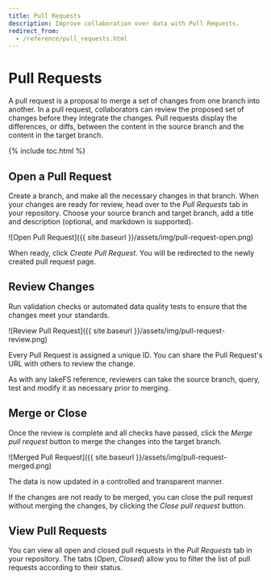 ```yaml
---
title: Pull Requests
description: Improve collaboration over data with Pull Requests.
redirect_from: 
  - /reference/pull_requests.html
---
```


# Pull Requests

A pull request is a proposal to merge a set of changes from one branch into another.
In a pull request, collaborators can review the proposed set of changes before they integrate the changes.
Pull requests display the differences, or diffs, between the content in the source branch and the content in the target branch.

{% include toc.html %}

## Open a Pull Request

Create a branch, and make all the necessary changes in that branch.
When your changes are ready for review, head over to the _Pull Requests_ tab in your repository.
Choose your source branch and target branch, add a title and description (optional, and markdown is supported).

![Open Pull Request]({{ site.baseurl }}/assets/img/pull-request-open.png)

When ready, click _Create Pull Request_. You will be redirected to the newly created pull request page.

## Review Changes

Run validation checks or automated data quality tests to ensure that the changes meet your standards.

![Review Pull Request]({{ site.baseurl }}/assets/img/pull-request-review.png)

Every Pull Request is assigned a unique ID. You can share the Pull Request's URL with others to review the change.

As with any lakeFS reference, reviewers can take the source branch, query, test and modify it as necessary prior to merging.

## Merge or Close

Once the review is complete and all checks have passed, click the _Merge pull request_ button to merge the changes into the target branch.

![Merged Pull Request]({{ site.baseurl }}/assets/img/pull-request-merged.png)

The data is now updated in a controlled and transparent manner.

If the changes are not ready to be merged, you can close the pull request without merging the changes, by clicking the _Close pull request_ button.

## View Pull Requests

You can view all open and closed pull requests in the _Pull Requests_ tab in your repository.
The tabs (_Open_, _Closed_) allow you to filter the list of pull requests according to their status.
